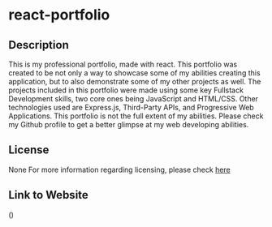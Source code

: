 # react-portfolio

## Description

This is my professional portfolio, made with react. 
This portfolio was created to be not only a way to showcase some of my abilities creating this application, 
but to also demonstrate some of my other projects as well.
The projects included in this portfolio were made using some key Fullstack Development skills, two core ones being JavaScript and HTML/CSS.
Other technologies used are Express.js, Third-Party APIs, and Progressive Web Applications.
This portfolio is not the full extent of my abilities.
Please check my Github profile to get a better glimpse at my web developing abilities.

## License

None
For more information regarding licensing, 
please check [here](https://choosealicense.com/licenses/)

## Link to Website

()